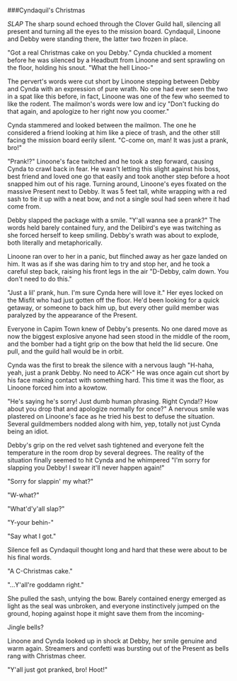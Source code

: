 ###Cyndaquil's Christmas

*SLAP*
The sharp sound echoed through the Clover Guild hall, silencing all present and turning all the eyes to the mission board. Cyndaquil, Linoone and Debby were standing there, the latter two frozen in place.

"Got a real Christmas cake on you Debby." Cynda chuckled a moment before he was silenced by a Headbutt from Linoone and sent sprawling on the floor, holding his snout. "What the hell Linoo-"

The pervert's words were cut short by Linoone stepping between Debby and Cynda with an expression of pure wrath. No one had ever seen the two in a spat like this before, in fact, Linoone was one of the few who seemed to like the rodent. The mailmon's words were low and icy "Don't fucking do that again, and apologize to her right now you coomer."

Cynda stammered and looked between the mailmon. The one he considered a friend looking at him like a piece of trash, and the other still facing the mission board eerily silent. "C-come on, man! It was just a prank, bro!"

"Prank!?" Linoone's face twitched and he took a step forward, causing Cynda to crawl back in fear. He wasn't letting this slight against his boss, best friend and loved one go that easily and took another step before a hoot snapped him out of his rage. Turning around, Linoone's eyes fixated on the massive Present next to Debby. It was 5 feet tall, white wrapping with a red sash to tie it up with a neat bow, and not a single soul had seen where it had come from.

Debby slapped the package with a smile. "Y'all wanna see a prank?" The words held barely contained fury, and the Delibird's eye was twitching as she forced herself to keep smiling. Debby's wrath was about to explode, both literally and metaphorically.

Linoone ran over to her in a panic, but flinched away as her gaze landed on him. It was as if she was daring him to try and stop her, and he took a careful step back, raising his front legs in the air "D-Debby, calm down. You don't need to do this."

"Just a lil' prank, hun. I'm sure Cynda here will love it." Her eyes locked on the Misfit who had just gotten off the floor. He'd been looking for a quick getaway, or someone to back him up, but every other guild member was paralyzed by the appearance of the Present.

Everyone in Capim Town knew of Debby's presents. No one dared move as now the biggest explosive anyone had seen stood in the middle of the room, and the bomber had a tight grip on the bow that held the lid secure. One pull, and the guild hall would be in orbit.

Cynda was the first to break the silence with a nervous laugh "H-haha, yeah, just a prank Debby. No need to ACK-" He was once again cut short by his face making contact with something hard. This time it was the floor, as Linoone forced him into a kowtow.

"He's saying he's sorry! Just dumb human phrasing. Right Cynda!? How about you drop that and apologize normally for once?" A nervous smile was plastered on Linoone's face as he tried his best to defuse the situation. Several guildmembers nodded along with him, yep, totally not just Cynda being an idiot.

Debby's grip on the red velvet sash tightened and everyone felt the temperature in the room drop by several degrees. The reality of the situation finally seemed to hit Cynda and he whimpered "I'm sorry for slapping you Debby! I swear it'll never happen again!"

"Sorry for slappin' my what?"

"W-what?"

"What'd'y'all slap?"

"Y-your behin-"

"Say what I got."

Silence fell as Cyndaquil thought long and hard that these were about to be his final words.

"A C-Christmas cake."

"...Y'all're goddamn right."

She pulled the sash, untying the bow. Barely contained energy emerged as light as the seal was unbroken, and everyone instinctively jumped on the ground, hoping against hope it might save them from the incoming-

Jingle bells?

Linoone and Cynda looked up in shock at Debby, her smile genuine and warm again. Streamers and confetti was bursting out of the Present as bells rang with Christmas cheer.

"Y'all just got pranked, bro! Hoot!"